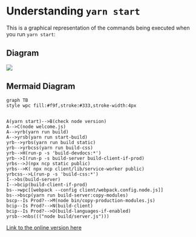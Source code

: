 # Understanding `yarn start`

<!--

In order to update the diagram:

- Navigate to the below link `Link to the online version here`
- Edit the diagram in the `Code` tab
- At the bottom, expand the `Actions` section
- Click on `Copy Markdown`
- Paste the result below
- Update the `Link to the online version here` with the URL of the online diagram

- Alternatively, the diagram can be exported as a PNG file by clicking on `Download PNG` in the `Actions` section, use it as an image, and only update the `yarn-start.md` file
-->

This is a graphical representation of the commands being executed when you run `yarn start`:

## Diagram

[![](https://mermaid.ink/img/pako:eNptVE1z0zAQ_Sse9VCHieP4o47jA0wLzNBCgRk4UfcgS3IsqkgaS25qOvnvrK2kJKHWxbP73u5b7a6eEVGUoQKtWqwb7-eVB18pje0F8zaaeDUXojirl_XU2FY9sOIsSZLdf7Dh1DZFqp9KOZxLv8et9IzFrZ0EwdsrnzSMPHgSUniPrDVcyYlLcAnu9_7o2DBB1JrNfpsDX99WLljbSa_quKBHTnPgHdMFhxgguxDmJMaAtZycwog5BQZgOkJ98sEXaC8w3rlDUPZIFTHFm_Mj4PU_oMMZ1kLp-7CCM2kDXge6VQdyDTBvfKmfPEn0TqWnu0qA2BfAZ9_bI1ycUPAqHOJzAr1Q7QPkOSRBEUD78p90sA-yS3kNbrikQ6F7K-Haf1VzKUcxMBt3dxtWaQwNDgKiZM1Xe107-8xZZ0Obob339ztuZYg-vXCXvSBK98Fa0U4wM6YiOgiujfcdUr8D6q2bmYrLcIQOkjpiYbD2rGGOgAj6j4hfj6p5DfFthxBYrjq8YmYomUlcCUbH-zRDf0GS7_slcjIGQuikQ94STSYTtwruoClas3aNOYUNey4ldBvZhq1ZiQr4pazGnbAlKuUWoJ2m2LKPlFvVoqLGwrApwp1VP3pJUGHbju1BHziGhV2_oITClAHpGdlej-vMjYWQrgGDvWsFmBtrtSnCcHDPVtw2XQVNWoeG0wa2qHlcZmEWZzmOE5YtEnyRJJRU0TKv4zSq6WIexRhtt1OksRyiPqEiXs7iOJpneZwv4GlIoinqUREtZvFyvkwv0jzP54tlnAPpj1IgOZrN02yeRuDJ0kWaAYGNNd-6l2h8kMYMv0b8WOL2L2LbjD4?type=png)](https://mermaid.live/edit#pako:eNptVE1z0zAQ_Sse9VCHieP4o47jA0wLzNBCgRk4UfcgS3IsqkgaS25qOvnvrK2kJKHWxbP73u5b7a6eEVGUoQKtWqwb7-eVB18pje0F8zaaeDUXojirl_XU2FY9sOIsSZLdf7Dh1DZFqp9KOZxLv8et9IzFrZ0EwdsrnzSMPHgSUniPrDVcyYlLcAnu9_7o2DBB1JrNfpsDX99WLljbSa_quKBHTnPgHdMFhxgguxDmJMaAtZycwog5BQZgOkJ98sEXaC8w3rlDUPZIFTHFm_Mj4PU_oMMZ1kLp-7CCM2kDXge6VQdyDTBvfKmfPEn0TqWnu0qA2BfAZ9_bI1ycUPAqHOJzAr1Q7QPkOSRBEUD78p90sA-yS3kNbrikQ6F7K-Haf1VzKUcxMBt3dxtWaQwNDgKiZM1Xe107-8xZZ0Obob339ztuZYg-vXCXvSBK98Fa0U4wM6YiOgiujfcdUr8D6q2bmYrLcIQOkjpiYbD2rGGOgAj6j4hfj6p5DfFthxBYrjq8YmYomUlcCUbH-zRDf0GS7_slcjIGQuikQ94STSYTtwruoClas3aNOYUNey4ldBvZhq1ZiQr4pazGnbAlKuUWoJ2m2LKPlFvVoqLGwrApwp1VP3pJUGHbju1BHziGhV2_oITClAHpGdlej-vMjYWQrgGDvWsFmBtrtSnCcHDPVtw2XQVNWoeG0wa2qHlcZmEWZzmOE5YtEnyRJJRU0TKv4zSq6WIexRhtt1OksRyiPqEiXs7iOJpneZwv4GlIoinqUREtZvFyvkwv0jzP54tlnAPpj1IgOZrN02yeRuDJ0kWaAYGNNd-6l2h8kMYMv0b8WOL2L2LbjD4)

## Mermaid Diagram

```mermaid
graph TB
style wpc fill:#f9f,stroke:#333,stroke-width:4px


A(yarn start)-->B(check node version)
A-->C(node welcome.js)
A-->yrb(yarn run build)
A-->yrsb(yarn run start-build)
yrb-->yrbs(yarn run build static)
yrb-->yrbcss(yarn run build-css)
yrb-->H(run-p -s 'build-devdocs:*')
yrb-->I(run-p -s build-server build-client-if-prod)
yrbs-->J(npx ncp static public)
yrbs-->K( npx ncp client/lib/service-worker public)
yrbcss-->L(run-p -s 'build-css:*')
I-->bs(build-server)
I-->bcip(build-client-if-prod)
bs-->wpc[[webpack --config client/webpack.config.node.js]]
bs-->bscp(yarn run build-server:copy-modules)
bscp--Is Prod?-->M(node bin/copy-production-modules.js)
bcip--Is Prod?-->N(build-client)
bcip--Is Prod?-->O(build-languages-if-enabled)
yrsb-->nbs((("node build/server.js")))

```

[Link to the online version here](https://mermaid.live/edit#pako:eNptVE1z0zAQ_Sse9VCHieP4o47jA0wLzNBCgRk4UfcgS3IsqkgaS25qOvnvrK2kJKHWxbP73u5b7a6eEVGUoQKtWqwb7-eVB18pje0F8zaaeDUXojirl_XU2FY9sOIsSZLdf7Dh1DZFqp9KOZxLv8et9IzFrZ0EwdsrnzSMPHgSUniPrDVcyYlLcAnu9_7o2DBB1JrNfpsDX99WLljbSa_quKBHTnPgHdMFhxgguxDmJMaAtZycwog5BQZgOkJ98sEXaC8w3rlDUPZIFTHFm_Mj4PU_oMMZ1kLp-7CCM2kDXge6VQdyDTBvfKmfPEn0TqWnu0qA2BfAZ9_bI1ycUPAqHOJzAr1Q7QPkOSRBEUD78p90sA-yS3kNbrikQ6F7K-Haf1VzKUcxMBt3dxtWaQwNDgKiZM1Xe107-8xZZ0Obob339ztuZYg-vXCXvSBK98Fa0U4wM6YiOgiujfcdUr8D6q2bmYrLcIQOkjpiYbD2rGGOgAj6j4hfj6p5DfFthxBYrjq8YmYomUlcCUbH-zRDf0GS7_slcjIGQuikQ94STSYTtwruoClas3aNOYUNey4ldBvZhq1ZiQr4pazGnbAlKuUWoJ2m2LKPlFvVoqLGwrApwp1VP3pJUGHbju1BHziGhV2_oITClAHpGdlej-vMjYWQrgGDvWsFmBtrtSnCcHDPVtw2XQVNWoeG0wa2qHlcZmEWZzmOE5YtEnyRJJRU0TKv4zSq6WIexRhtt1OksRyiPqEiXs7iOJpneZwv4GlIoinqUREtZvFyvkwv0jzP54tlnAPpj1IgOZrN02yeRuDJ0kWaAYGNNd-6l2h8kMYMv0b8WOL2L2LbjD4)
